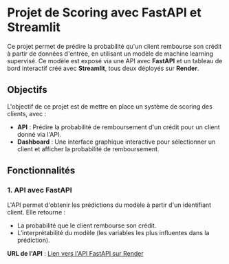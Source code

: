 # Projet de Scoring avec FastAPI et Streamlit

Ce projet permet de prédire la probabilité qu'un client rembourse son crédit à partir de données d'entrée, en utilisant un modèle de machine learning supervisé. Ce modèle est exposé via une API avec **FastAPI** et un tableau de bord interactif créé avec **Streamlit**, tous deux déployés sur **Render**.

## Objectifs

L'objectif de ce projet est de mettre en place un système de scoring des clients, avec :
- **API** : Prédire la probabilité de remboursement d'un crédit pour un client donné via l'API.
- **Dashboard** : Une interface graphique interactive pour sélectionner un client et afficher la probabilité de remboursement.

## Fonctionnalités

### 1. **API avec FastAPI**

L'API permet d'obtenir les prédictions du modèle à partir d'un identifiant client. Elle retourne :
- La probabilité que le client rembourse son crédit.
- L’interprétabilité du modèle (les variables les plus influentes dans la prédiction).

**URL de l'API** : [Lien vers l'API FastAPI sur Render](https://scoring-client-dashboard.onrender.com/)



